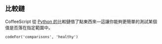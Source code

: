 ## 比較鏈

CoffeeScript 從 [Python 的](https://docs.python.org/3/reference/expressions.html#not-in)比較鏈借了點東西來—這讓你能夠更簡單的測試某個值是否落在指定範圍中。

```
codeFor('comparisons', 'healthy')
```
